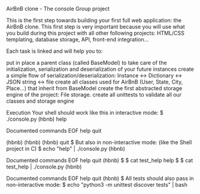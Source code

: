 AirBnB clone - The console
Group project

This is the first step towards building your first full web application: the AirBnB clone. This first step is very important because you will use what you build during this project with all other following projects: HTML/CSS templating, database storage, API, front-end integration…

Each task is linked and will help you to:

put in place a parent class (called BaseModel) to take care of the initialization, serialization and deserialization of your future instances
create a simple flow of serialization/deserialization: Instance <-> Dictionary <-> JSON string <-> file
create all classes used for AirBnB (User, State, City, Place…) that inherit from BaseModel
create the first abstracted storage engine of the project: File storage.
create all unittests to validate all our classes and storage engine

Execution
Your shell should work like this in interactive mode:
$ ./console.py
(hbnb) help

Documented commands
EOF  help  quit

(hbnb) 
(hbnb) 
(hbnb) quit
$
But also in non-interactive mode: (like the Shell project in C)
$ echo "help" | ./console.py
(hbnb)

Documented commands
EOF  help  quit
(hbnb) 
$
$ cat test_help
help
$
$ cat test_help | ./console.py
(hbnb)

Documented commands
EOF  help  quit
(hbnb) 
$
All tests should also pass in non-interactive mode: $ echo "python3 -m unittest discover tests" | bash
